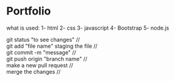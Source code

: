 # Portfolio

what is used:
1- html
2- css
3- javascript
4- Bootstrap
5- node.js


git status "to see changes"  //  
git add "file name" staging the file  //  
git commit -m "message"  //  
git push origin "branch name"  //  
make a new pull request   //  
merge the changes  //  

